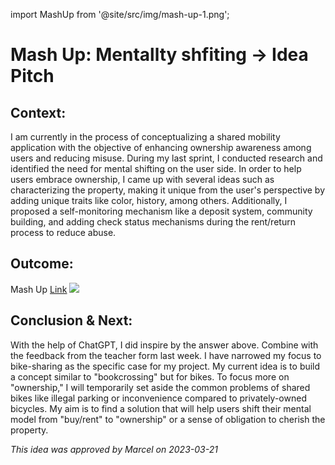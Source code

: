 import MashUp from '@site/src/img/mash-up-1.png';

# Mash Up: Mentallty shfiting -> Idea Pitch

## Context:

I am currently in the process of conceptualizing a shared mobility application with the objective of enhancing ownership awareness among users and reducing misuse. During my last sprint, I conducted research and identified the need for mental shifting on the user side. In order to help users embrace ownership, I came up with several ideas such as characterizing the property, making it unique from the user's perspective by adding unique traits like color, history, among others. Additionally, I proposed a self-monitoring mechanism like a deposit system, community building, and adding check status mechanisms during the rent/return process to reduce abuse.

## Outcome:

Mash Up
<a href="https://excalidraw.com/#json=gWHdLfwvdHqrZ21LAyp91,sydONAV7yHzrxjGAeKXPZg"> <u>Link</u></a>
<img src={MashUp} />

## Conclusion & Next:

With the help of ChatGPT, I did inspire by the answer above.
Combine with the feedback from the teacher form last week.
I have narrowed my focus to bike-sharing as the specific case for my project. My current idea is to build a concept similar to "bookcrossing" but for bikes. To focus more on "ownership," I will temporarily set aside the common problems of shared bikes like illegal parking or inconvenience compared to privately-owned bicycles. My aim is to find a solution that will help users shift their mental model from "buy/rent" to "ownership" or a sense of obligation to cherish the property.

_This idea was approved by Marcel on 2023-03-21_
